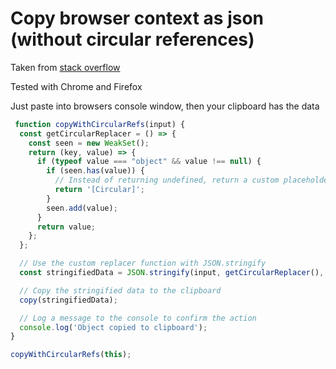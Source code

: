 Copy browser context as json (without circular references)
================================
Taken from [stack overflow](https://stackoverflow.com/a/78387892/2416394)

Tested with Chrome and Firefox

Just paste into browsers console window, then your clipboard has the data

```js
 function copyWithCircularRefs(input) {
  const getCircularReplacer = () => {
    const seen = new WeakSet();
    return (key, value) => {
      if (typeof value === "object" && value !== null) {
        if (seen.has(value)) {
          // Instead of returning undefined, return a custom placeholder
          return '[Circular]';
        }
        seen.add(value);
      }
      return value;
    };
  };

  // Use the custom replacer function with JSON.stringify
  const stringifiedData = JSON.stringify(input, getCircularReplacer(), 2);

  // Copy the stringified data to the clipboard
  copy(stringifiedData);

  // Log a message to the console to confirm the action
  console.log('Object copied to clipboard');
}

copyWithCircularRefs(this);
```

